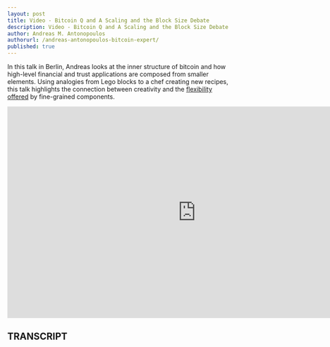 ```yaml
---
layout: post
title: Video - Bitcoin Q and A Scaling and the Block Size Debate
description: Video - Bitcoin Q and A Scaling and the Block Size Debate
author: Andreas M. Antonopoulos
authorurl: /andreas-antonopoulos-bitcoin-expert/
published: true
---
```


<p>In this talk in Berlin, Andreas looks at the inner structure of bitcoin and how high-level financial and trust applications are composed from smaller elements. Using analogies from Lego blocks to a chef creating new recipes, this talk highlights the connection between creativity and the <a href="/how-to-mine-bitcoins/">flexibility offered</a> by fine-grained components.</p>

<center><iframe width="854" height="480" src="https://www.youtube.com/embed/4IT4s-6T__k?list=PLPQwGV1aLnTsHvzevl9BAUlfsfwFfU7aP" frameborder="0" allowfullscreen></iframe></center>

<h2>TRANSCRIPT</h2>
